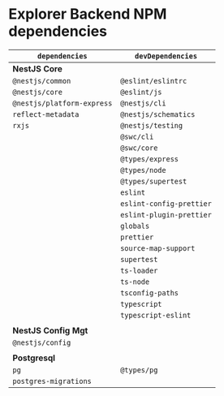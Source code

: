 # Explorer Backend NPM dependencies

| `dependencies`             | `devDependencies`        |
|----------------------------|--------------------------|
| **NestJS Core**            |                          |
| `@nestjs/common`           | `@eslint/eslintrc`       |
| `@nestjs/core`             | `@eslint/js`             |
| `@nestjs/platform-express` | `@nestjs/cli`            |
| `reflect-metadata`         | `@nestjs/schematics`     |
| `rxjs`                     | `@nestjs/testing`        |
|                            | `@swc/cli`               |
|                            | `@swc/core`              |
|                            | `@types/express`         |
|                            | `@types/node`            |
|                            | `@types/supertest`       |
|                            | `eslint`                 |
|                            | `eslint-config-prettier` |
|                            | `eslint-plugin-prettier` |
|                            | `globals`                |
|                            | `prettier`               |
|                            | `source-map-support`     |
|                            | `supertest`              |
|                            | `ts-loader`              |
|                            | `ts-node`                |
|                            | `tsconfig-paths`         |
|                            | `typescript`             |
|                            | `typescript-eslint`      |
|                            |                          |
| **NestJS Config Mgt**      |                          |
| `@nestjs/config`           |                          |
|                            |                          |
| **Postgresql**             |                          |
| `pg`                       | `@types/pg`              |
| `postgres-migrations`      |                          |

